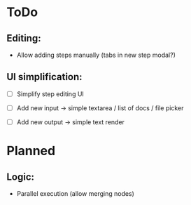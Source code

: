 # ToDo

## Editing:

- Allow adding steps manually (tabs in new step modal?)

## UI simplification:

- [ ] Simplify step editing UI

- [ ] Add new input -> simple textarea / list of docs / file picker
- [ ] Add new output -> simple text render

# Planned

## Logic:

- Parallel execution (allow merging nodes)
